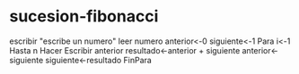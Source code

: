 # sucesion-fibonacci
escribir "escribe un numero"
leer numero
anterior<-0
siguiente<-1
	Para i<-1 Hasta n Hacer
		Escribir anterior
		resultado<-anterior + siguiente
		anterior<-siguiente
		siguiente<-resultado
	FinPara

